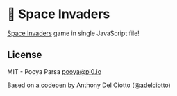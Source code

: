 # 👾 Space Invaders

[Space Invaders](https://en.wikipedia.org/wiki/Space_Invaders) game in single JavaScript file!

## License

MIT - Pooya Parsa <pooya@pi0.io>

Based on [a codepen](https://codepen.io/adelciotto/pen/WNzRYy) by Anthony Del Ciotto ([@adelciotto](https://github.com/adelciotto))
